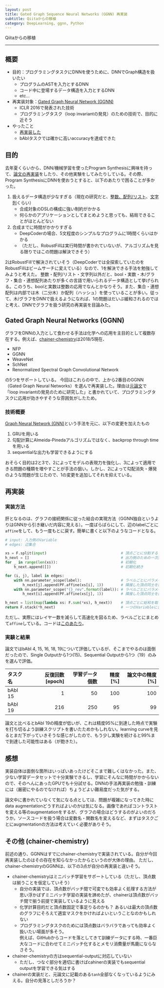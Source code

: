 ```yaml
---
layout: post
title: Gated Graph Sequence Neural Networks (GGNN) 再実装
subtitle: Qiitaからの移植
category: DeepLearning, ggnn, Python
---
```


Qiitaからの移植

---

概要
---

* 目的：プログラミングタスクにDNNを使うために、DNNでGraph構造を扱いたい
    * プログラムのASTを入力とするDNN
    * コード中に登場するデータ構造を入力とするDNN
    * etc...
* 再実装対象：[Gated Graph Neural Network (GGNN)](https://arxiv.org/abs/1511.05493)
    * ICLR 2016で発表された技術
    * プログラミングタスク（loop invariantの発見）のための技術で、目的に近そう
* やったこと
    * [再実装した](https://github.com/HiroakiMikami/nnabla-ggnn)
    * bAbIタスクでは確かに高いaccuracyを達成できた

目的
---

去年夏くらいから、DNN/機械学習を使ったProgram Synthesisに興味を持って、[論文の再実装](https://github.com/HiroakiMikami/deep-coder)をしたり、その他実験をしてみたりしている。その際、Program SynthesisにDNNを使おうとすると、以下のあたりで困ることが多かった。

1. 扱えるデータ構造が少なすぎる（現在の研究だと、[整数、配列/リスト](https://openreview.net/pdf?id=ByldLrqlx)、[文字列](https://arxiv.org/abs/1703.07469)くらい）
    * 合成対象のDSLの構成に強い制約がかかる
    * 何らかのアプリケーションとしてまとめようと思っても、結局できることがほとんどない
2. 合成までに時間がかかりすぎる
    * DeepCoderの場合、5文程度のシンプルなプログラムに1時間くらいはかかる
    * （ただし、RobustFillは実行時間が書かれていないが、アルゴリズムを見る限りではこの問題は解決できそう）

2はRobustFillで解決されていそう（DeepCoderでは全探索していたのをRobustFillはビームサーチに変えている）なので、1を解決できる手法を勉強してみようと考えた。
整数・配列/リスト・文字列以外だと、bool・実数・木/グラフ・集合・連想配列あたりが多くの言語で用いられるデータ構造として挙げられる。このうち、boolと実数は整数の応用でなんとかなりそう。また、集合・連想配列は内部では木（二分木）か配列（ハッシュ）を使っていることが多い。従って、木/グラフをDNNで扱えるようになれば、1の問題はだいぶ緩和されるのではと考え、DNNでグラフを扱う研究の再実装を目論みた。

Gated Graph Neural Networks (GGNN)
---

グラフをDNNの入力として食わせる手法は化学への応用を主目的として複数存在する。例えば、[chainer-chemistry](https://github.com/pfnet-research/chainer-chemistry)は2018/5現在、

* NFP
* GGNN
* WeaveNet
* SchNet
* Renormalized Spectral Graph Convolutional Network

の5つをサポートしている。
今回はこれらの中で、上から2番目のGGNN（Gated Graph Neural Networks）を選んで再実装した。理由は[元論文](https://arxiv.org/abs/1511.05493)で「loop invariantの発見のために研究した」と書かれていて、プログラミングタスクに応用が効きやすそうな雰囲気がしたため。

### 技術概要

[Graph Neural Network (GNN)](http://citeseerx.ist.psu.edu/viewdoc/download?doi=10.1.1.1015.7227&rep=rep1&type=pdf)という手法を元に、以下の変更を加えたもの

1. GRUを用いる
2. 勾配計算にAlmeida-Pinedaアルゴリズムではなく、backprop through timeを用いる
3. sequentialな出力も学習できるようにする

おそらく目的は2と3で、2によってモデルの表現力を強化し、3によって適用できる問題の種類を増やすことが手法の狙い。しかし、2によって勾配消失・爆発のような問題が生じたので、1の変更を追加してそれを抑えている。

再実装
---

### 実装方法

肝となるのは、グラフの接続関係に従った結合の実現方法（GGNN独自というよりはGNNから引き継いだ内容に見える）。一度ばらばらにして、辺のlabelごとに`affine`をして、もう一度もとに戻す。簡単に書くと以下のようなコードとなる。

```python
# input: 入力側のVariable
# edges: 辺集合

xs = F.split(input)                                  # 頂点ごとに分割する
h_next = []                                          # 出力側のための一次変数
for _ in range(len(xs)):                             # 初期化
    h_next.append([])                                # 初期化続き

for (i, j), label in edges:
    with nn.parameter_scope(label):                  # ラベルごとにパラメータを変える
        h_next[j].append(PF.affine(xs[i], 1))        # 隣接した頂点同士を結合 (順方向)
    with nn.parameter_scope("{}_rev".format(label)): # ラベルごとにパラメータを変える
        h_next[i].append(PF.affine(xs[j], 1))        # 隣接した頂点同士を結合 (逆方向)

h_next = list(map(lambda xs: F.sum(*xs), h_next))    # 頂点ごとに総和を取る
return F.stack(*h_next)                              # 一つのVariableにまとめ直す
```

ただし、実際にはレイヤー数を減らして高速化を図るため、ラベルごとにまとめて`affine`している。コードは[このあたり](https://github.com/HiroakiMikami/nnabla-ggnn/blob/master/ggnn/lib/layers.py#L59)。

### 実験と結果

論文ではbAbI 4, 15, 16, 18, 19について評価しているが、そこまでやるのは面倒だったので、Single Outputから1つ(15)、Sequential Outputから1つ（19）のみを選んで評価。

|タスク名|反復回数 [epoch]|学習データ個数|精度 [%]|論文中の精度 [%]|
|:---|---:|---:|---:|---:|
|bAbI 15|1|50|100|100|
|bAbI 19|216|250|95|99|

論文と比べるとbAbI 19の精度が低いが、これは精度95%に到達した時点で実験を打ち切るよう訓練スクリプトを書いたためかもしれない。learning curveを見るとまだ下がっていきそうな感じがしたので、もう少し実験を続けると99%まで到達した可能性はある（が飽きた）。

感想
---

実装自体は面倒な箇所はいっぱいあったけどそこまで難しくはなかった。また、少ない学習データセットで十分実験できるし、学習にそんなに時間がかからないので、そのへんにあったGPUでも十分試せる。DNNの手法再実装の勉強・訓練には（厳密にやるのでなければ）ちょうどよい難易度だった気がする。

論文中に書かれていなくて気になる点としては、問題が複雑になってきた時にdata augmentationどうすればよいのかは気になる。画像であればコントラストを変える等のaugmentationをするが、グラフの場合はどうするのがよいのだろうか。ソースコードを扱う場合は変数名・関数名を変えるなど、まずはタスクごとにaugmentationの方法は考えていく必要がありそう。

その他 (chainer-chemistry)
---

前述の通り、GGNNはすでにchainer-chemistryで実装されている。自分が今回再実装したのはその存在を知らなかったからというのが大体の理由。
ただし、chainer-chemistryのGGNNは、以下の3点が自分の再実装と違いそう。

* chainer-chemistryはミニバッチ学習をサポートしている（ただし、頂点数は揃うことを仮定していそう）
    * 自分の実装では、頂点数がバッチ間で可変でも効率よく処理する方法が思い浮かばずミニバッチ学習の実装を諦めたが、chainerは頂点数がバッチ間で揃う前提で実装しているように見える
    * 化学計算目的だと頂点数固定で事足りるのかも？ あるいは最大の頂点数のグラフにそろえて適宜マスクをかければよいということなのかもしれない
    * プログラミングタスクのためには頂点数はバラバラであっても効率よく扱いたい場面が多そう。  
       例えば、GitHubからコードを落としてきて訓練データにする時、一番巨大なコードに合わせてミニバッチ化するとメモリ消費量が馬鹿にならなさそう。
* chainer-chemistryの方はsequential-outputに対応していない
    * ただし、つなぐ部分を適切に書けばcahinerの実装でもsequential outputを学習できる気はする
* chainerの実装だと、元論文に記載のある`tanh`全部なくなっているようにみえる。自分の見落としだろうか？
